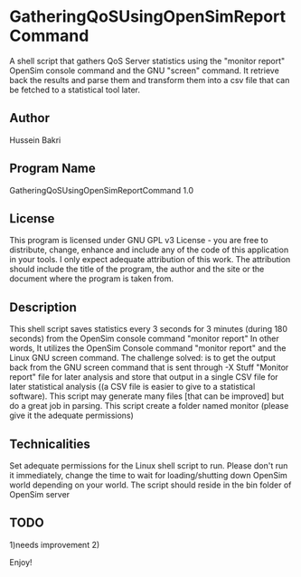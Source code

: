 # GatheringQoSUsingOpenSimReportCommand
A shell script that gathers QoS Server statistics using the "monitor report" OpenSim console command and the GNU "screen" command. It retrieve back the results and parse them and transform them into a csv file that can be fetched to a statistical tool later.

Author
-----
Hussein Bakri

Program Name
-----------
GatheringQoSUsingOpenSimReportCommand 1.0

License
-------
This program is licensed under GNU GPL v3 License - you are free to distribute, change, enhance and include any of the code of this application in your tools.
I only expect adequate attribution of this work. The attribution should include the title of the program, the author and the site or the document where the program is taken from.

Description
-----------
This shell script saves statistics every 3 seconds for 3 minutes (during 180 seconds) from the OpenSim console command "monitor report"
In other words, It utilizes the OpenSim Console command "monitor report" and the Linux GNU screen command. 
The challenge solved: is to get the output back from the GNU screen command that is sent through -X Stuff "Monitor report"  file for later analysis and store that output in a single CSV file for later statistical analysis ((a CSV file is easier to give to a statistical software). 
This script may generate many files [that can be improved] but do a great job in parsing.
This script create a folder named monitor (please give it the adequate permissions)


Technicalities
-------------
Set adequate permissions for the Linux shell script to run.
Please don't run it immediately, change the time to wait for loading/shutting down OpenSim world depending on your world.
The script should reside in the bin folder of OpenSim server

TODO
-----
1)needs improvement 
2)

Enjoy!

